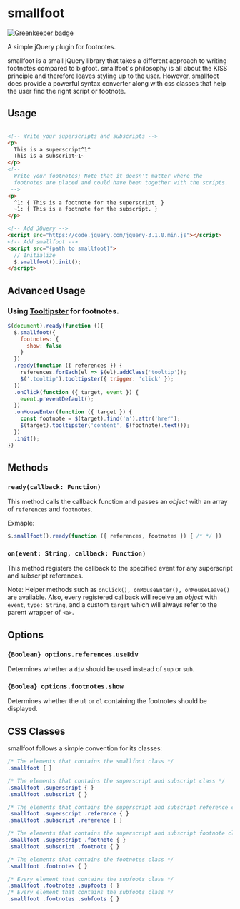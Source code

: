 # smallfoot

[![Greenkeeper badge](https://badges.greenkeeper.io/iwatakeshi/smallfoot.svg)](https://greenkeeper.io/)

A simple jQuery plugin for footnotes.

smallfoot is a small jQuery library that takes a different approach to writing footnotes
compared to bigfoot. smallfoot's philosophy is all about the KISS principle and therefore leaves styling
up to the user. However, smallfoot does provide a powerful syntax converter along with css
classes that help the user find the right script or footnote.

## Usage

```html

<!-- Write your superscripts and subscripts -->
<p>
  This is a superscript^1^
  This is a subscript~1~
</p>
<!-- 
  Write your footnotes; Note that it doesn't matter where the
  footnotes are placed and could have been together with the scripts.
 -->
<p>
  ^1: { This is a footnote for the superscript. }
  ~1: { This is a footnote for the subscript. }
</p>

<!-- Add JQuery -->
<script src="https://code.jquery.com/jquery-3.1.0.min.js"></script>
<!-- Add smallfoot -->
<script src="{path to smallfoot}">
  // Initialize
  $.smallfoot().init();
</script>
```

## Advanced Usage

### Using [Tooltipster](http://iamceege.github.io/tooltipster/) for footnotes.

```js
$(document).ready(function (){
  $.smallfoot({
    footnotes: {
      show: false
    }
  })
  .ready(function ({ references }) {
    references.forEach(el => $(el).addClass('tooltip'));
    $('.tooltip').tooltipster({ trigger: 'click' });
  })
  .onClick(function ({ target, event }) {
    event.preventDefault();
  })
  .onMouseEnter(function ({ target }) {
    const footnote = $(target).find('a').attr('href');
    $(target).tooltipster('content', $(footnote).text());
  })
  .init();
})
```

## Methods

### `ready(callback: Function)`

This method calls the callback function and passes an *object* with an array of `references`
and `footnotes`.

Exmaple:

```js
$.smallfoot().ready(function ({ references, footnotes }) { /* */ })
```

### `on(event: String, callback: Function)`

This method registers the callback to the specified event for any superscript and subscript references.

Note: Helper methods such as `onClick(), onMouseEnter(), onMouseLeave()` are available.
Also, every registered callback will receive an *object* with `event`, `type: String`, and a custom `target`
which will always refer to the parent wrapper of `<a>`.

## Options

### `{Boolean} options.references.useDiv`
  
Determines whether a `div` should be used instead of `sup` or `sub`.
### `{Boolea} options.footnotes.show` 
  
Determines whether the `ul` or `ol` containing the footnotes should be displayed.

## CSS Classes

smallfoot follows a simple convention for its classes:

```css
/* The elements that contains the smallfoot class */
.smallfoot { }

/* The elements that contains the superscript and subscript class */
.smallfoot .superscript { }
.smallfoot .subscript { }

/* The elements that contains the superscript and subscript reference class */
.smallfoot .superscript .reference { }
.smallfoot .subscript .reference { }

/* The elements that contains the superscript and subscript footnote class */
.smallfoot .superscript .footnote { }
.smallfoot .subscript .footnote { }

/* The elements that contains the footnotes class */
.smallfoot .footnotes { }

/* Every element that contains the supfoots class */
.smallfoot .footnotes .supfoots { }
/* Every element that contains the subfoots class */
.smallfoot .footnotes .subfoots { }
```
